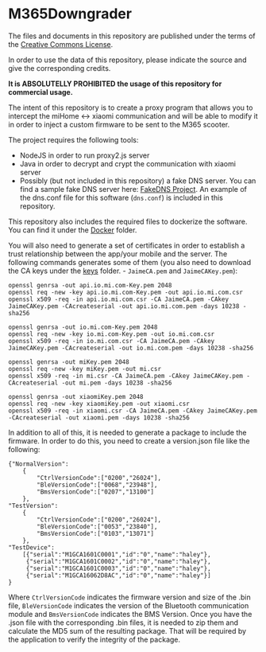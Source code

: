 # M365Downgrader

The files and documents in this repository are published under the terms of the [Creative Commons License](https://creativecommons.org/licenses/by-nc/2.0/).

In order to use the data of this repository, please indicate the source and give the corresponding credits.

**It is ABSOLUTELLY PROHIBITED the usage of this repository for commercial usage.**

The intent of this repository is to create a proxy program that allows you to intercept the miHome <-> xiaomi communication and will be able to modify it in order to inject a custom firmware to be sent to the M365 scooter.

The project requires the following tools:
- NodeJS in order to run proxy2.js server
- Java in order to decrypt and crypt the communication with xiaomi server
- Possibly (but not included in this repository) a fake DNS server. You can find a sample fake DNS server here: [FakeDNS Project](https://github.com/Crypt0s/FakeDns). An example of the dns.conf file for this software (```dns.conf```) is included in this repository.

This repository also includes the required files to dockerize the software. You can find it under the [Docker](docker/) folder.

You will also need to generate a set of certificates in order to establish a trust relationship between the app/your mobile and the server. The following commands generates some of them (you also need to download the CA keys under the [keys](keys/) folder. - ```JaimeCA.pem``` and ```JaimeCAKey.pem```):

```
openssl genrsa -out api.io.mi.com-Key.pem 2048
openssl req -new -key api.io.mi.com-Key.pem -out api.io.mi.com.csr
openssl x509 -req -in api.io.mi.com.csr -CA JaimeCA.pem -CAkey JaimeCAKey.pem -CAcreateserial -out api.io.mi.com.pem -days 10238 -sha256

openssl genrsa -out io.mi.com-Key.pem 2048
openssl req -new -key io.mi.com-Key.pem -out io.mi.com.csr
openssl x509 -req -in io.mi.com.csr -CA JaimeCA.pem -CAkey JaimeCAKey.pem -CAcreateserial -out io.mi.com.pem -days 10238 -sha256

openssl genrsa -out miKey.pem 2048
openssl req -new -key miKey.pem -out mi.csr
openssl x509 -req -in mi.csr -CA JaimeCA.pem -CAkey JaimeCAKey.pem -CAcreateserial -out mi.pem -days 10238 -sha256

openssl genrsa -out xiaomiKey.pem 2048
openssl req -new -key xiaomiKey.pem -out xiaomi.csr
openssl x509 -req -in xiaomi.csr -CA JaimeCA.pem -CAkey JaimeCAKey.pem -CAcreateserial -out xiaomi.pem -days 10238 -sha256
```

In addition to all of this, it is needed to generate a package to include the firmware. In order to do this, you need to create a version.json file like the following:
```
{"NormalVersion":
    {
        "CtrlVersionCode":["0200","26024"],
        "BleVersionCode":["0068","23948"],
        "BmsVersionCode":["0207","13100"]
    },
"TestVersion":
    {
        "CtrlVersionCode":["0200","26024"],
        "BleVersionCode":["0053","23840"],
        "BmsVersionCode":["0103","13071"]
    },
"TestDevice":
    [{"serial":"M1GCA1601C0001","id":"0","name":"haley"},
     {"serial":"M1GCA1601C0002","id":"0","name":"haley"},
     {"serial":"M1GCA1601C0003","id":"0","name":"haley"},
     {"serial":"M1GCA16062D8AC","id":"0","name":"haley"}]
}
```

Where ```CtrlVersionCode``` indicates the firmware version and size of the .bin file, ```BleVersionCode``` indicates the version of the Bluetooth communication module and ```BmsVersionCode``` indicates the BMS Version.
Once you have the .json file with the corresponding .bin files, it is needed to zip them and calculate the MD5 sum of the resulting package. That will be required by the application to verify the integrity of the package.
